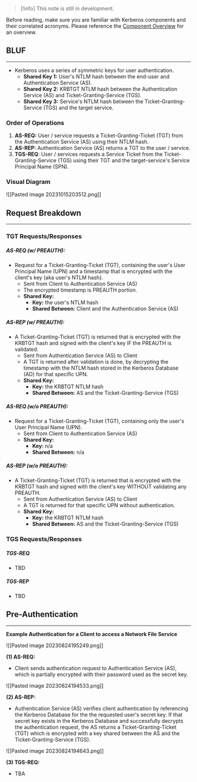 
>[!info]
>This note is still in development.

Before reading, make sure you are familiar with Kerberos components and their correlated acronyms.  Please reference the [Component Overview](./Component%20Overview.md) for an overview.
## BLUF
---

- Kerberos uses a series of symmetric keys for user authentication.
	- **Shared Key 1:** User's NTLM hash between the end-user and Authentication Service (AS).
	- **Shared Key 2:**  KRBTGT NTLM hash between the Authentication Service (AS) and Ticket-Granting-Service (TGS).
	- **Shared Key 3:** Service's NTLM hash between the Ticket-Granting-Service (TGS) and the target service.

### Order of Operations 

1. **AS-REQ:** User / service requests a Ticket-Granting-Ticket (TGT) from the Authentication Service (AS) using their NTLM hash.
2. **AS-REP:** Authentication Service (AS) returns a TGT to the user / service.
3. **TGS-REQ**: User / services requests a Service Ticket from the Ticket-Granting-Service (TGS) using their TGT and the target-service's Service Principal Name (SPN).

### Visual Diagram

![[Pasted image 20231015203512.png]]

## Request Breakdown
---
### TGT Requests/Responses

##### AS-REQ (w/ PREAUTH):
- Request for a Ticket-Granting-Ticket (TGT), containing the user's User Principal Name (UPN) and a timestamp that is encrypted with the client's key (aka user's NTLM hash).
	- Sent from Client to Authentication Service (AS)
	- The encrypted timestamp is PREAUTH portion.
	- **Shared Key:**
		- **Key:** the user's NTLM hash
		- **Shared Between:** Client and the Authentication Service (AS)

##### AS-REP (w/ PREAUTH):
- A Ticket-Granting-Ticket (TGT) is returned that is encrypted with the KRBTGT hash and signed with the client's key IF the PREAUTH is validated.
	- Sent from Authentication Service (AS) to Client
	- A TGT is returned after validation is done, by decrypting the timestamp with the NTLM hash stored in the Kerberos Database (AD) for that specific UPN.
	- **Shared Key:**
		- **Key:** the KRBTGT NTLM hash
		- **Shared Between:** AS and the Ticket-Granting-Service (TGS)

##### AS-REQ (w/o PREAUTH):
- Request for a Ticket-Granting-Ticket (TGT), containing only the user's User Principal Name (UPN).
	- Sent from Client to Authentication Service (AS)
	- **Shared Key:**
		- **Key:** n/a
		- **Shared Between:** n/a

##### AS-REP (w/o PREAUTH):
- A Ticket-Granting-Ticket (TGT) is returned that is encrypted with the KRBTGT hash and signed with the client's key WITHOUT validating any PREAUTH.
	- Sent from Authentication Service (AS) to Client
	- A TGT is returned for that specific UPN without authentication.
	- **Shared Key:**
		- **Key:** the KRBTGT NTLM hash
		- **Shared Between:** AS and the Ticket-Granting-Service (TGS)

### TGS Requests/Responses

##### TGS-REQ
- TBD

##### TGS-REP
- TBD
## Pre-Authentication
---

**Example Authentication for a Client to access a Network File Service**

![[Pasted image 20230824195249.png]]

**(1) AS-REQ:**
- Client sends authentication request to Authentication Service (AS), which is partially encrypted with their password used as the secret key.

![[Pasted image 20230824194533.png]]

**(2) AS-REP:**
- Authentication Service (AS) verifies client authentication by referencing the Kerberos Database for the the requested user's secret key.  If that secret key exists in the Kerberos Database and successfully decrypts the authentication request, the AS returns a Ticket-Granting-Ticket (TGT)  which is encrypted with a key shared between the AS and the Ticket-Granting-Service (TGS).

![[Pasted image 20230824194643.png]]

**(3)  TGS-REQ:**
- TBA